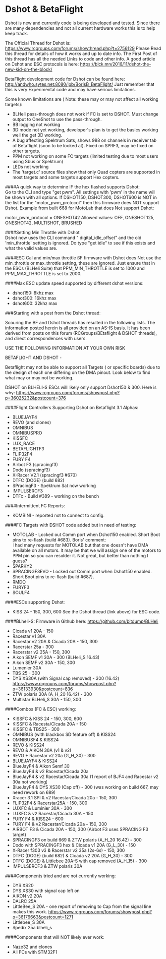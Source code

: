 # Dshot & BetaFlight   
Dshot is new and currently code is being developed and tested. Since there are many dependencies and not all current hardware works this is to help keep track.

The Official Thread for Dshot is: https://www.rcgroups.com/forums/showthread.php?t=2756129
Please Read this thread for details of how it works and up to date info. The First Post of this thread has all the needed Links to code and other info. A good article on Dshot and ESC protocols is here: https://blck.mn/2016/11/dshot-the-new-kid-on-the-block/  

BetaFlight development code for Dshot can be found here:
http://andwho.sytes.net:8080/job/BorisB_BetaFlight/
Just remember that this is very Experimental code and may have serious limitations.

Some known limitations are (
Note: these may or may not affect all working targets):
- BLHeli pass-through does not work if FC is set to DSHOT. Must change output to OneShot to use the pass-through.
- BB logging  not working 
- 3D mode not yet working, developer's plan is to get the basics working well the get 3D working.
- A bug affecting Spektrum Sats, shows 988 on channels in receiver tab of Betaflight (soon to be looked at).
   Fixed on SPRF3, may be fixed on other targets.
- PPM not working on some FC targets (limited testing due to most users using Sbus or Spektrum)
- LEDs not working  
- The 'target.c' source files show that only Quad copters are supported in most targets and some targets support Hex copters.

####A quick way to determine IF the hex flashed supports Dshot:  
Go to the CLI and type "get pwm". All settings with 'pwm' in the name will be shown with all options.
If DSHOT150, DSHOT300, DSHOT600 is NOT in the list for the "motor_pwm_protocol" then this firmware does NOT support Dshot.
Example from built 668 for MotoLab that does Not support Dshot: 

motor_pwm_protocol = ONESHOT42
Allowed values: OFF, ONESHOT125, ONESHOT42, MULTISHOT, BRUSHED

####Setting Min Throttle with Dshot   
Dshot now uses the CLI command " digital_idle_offset" and the old 'min_throttle' setting is ignored.
Do type "get idle" to see if this exists and what the valid values are.

####ESC Cal and min/max throttle
ßF firmware with Dshot does Not use the min_throttle or max_throttle setting, these are ignored.
Just ensure that in the ESCs (BLHeli Suite) that PPM_MIN_THROTTLE is set to 1000 and PPM_MAX_THROTTLE is set to 2000.

####Max ESC update speed supported by different dshot versions:
- dshot150: 8khz max
- dshot300: 16khz max
- dshot600: 32khz max

###Starting with a post from the Dshot thread:

Scouring the BF and Dshot threads has resulted in the following lists. The information posted herein is all provided on an AS-IS basis.
It has been derived from posts on this forum (RCGroups/BEtaflight & DSHOT threads), and direct correspondences with users.

USE THE FOLLOWING INFORMATION AT YOUR OWN RISK

BETAFLIGHT AND DSHOT -

Betaflight may not be able to support all Targets ( or specific boards) due to the design of each one differing on the DMA pinout. Look below to find what may or may not be working.

DSHOT on BLHELI-S ESCs will likely only support Dshot150 & 300.
Here is why: https://www.rcgroups.com/forums/showpost.php?p=36025232&postcount=376




####Flight Controllers Supporting Dshot on Betaflight 3.1 Alphas:
- BLUEJAYF4
- REVO (and clones)
- OMNIBUS
- OMNIBUSPRO
- KISSFC
- LUX_RACE
- BETAFLIGHTF3
- FLIP32F4
- FURY F4
- Airbot F3 (spracingf3)
- Dodo (spracingf3)
- X-Racer V2.1 (spracingf3 #670)
- DTFC (DOGE) (build 682)
- SPracingF3 - Spektrum Sat now working
- IMPULSERCF3 
- DTFc - Build #389 - working on the bench

####Intermittent FC Reports:
- KOMBINI - reported not to connect to config.

####FC Targets with DSHOT code added but in need of testing:

- MOTOLAB - Locked out Comm port when Dshot150 enabled. Short Boot pins to re-flash (build #683).
Boris' comment:  
I had many requests for MOTOLAB but that one doesn't have DMA available on all motors. It may be that we will assign one of the motors to PPM pin so you can resolder it. Not great, but better than nothing I guess?
- SPARKY2
- SPRACINGF3EVO - Locked out Comm port when Dshot150 enabled. Short Boot pins to re-flash (build #687).
- RMDO
- FURYF3
- SOULF4

####ESCs supporting Dshot:
- KISS 24 - 150, 300, 600 See the Dshot thread (link above) for ESC code.

####BLheli-S:
Firmware in Github here: https://github.com/bitdump/BLHeli

- Cicada v1 20A - 150
- Racestar v1 30A
- Racestar v2 20A & Cicada 20A - 150, 300
- Racerstar 25a - 300
- Racerstar v2 35A - 150, 300
- Aikon SEMF v1 30A - 300 (BLHeli_S 16.43)
- Aikon SEMF v2 30A - 150, 300
- Lumenier 30A
- TBS 25 - 300
- DYS XS30A (with Signal cap removed) - 300 (16.42) https://www.rcgroups.com/forums/showpost.php?p=36133930&postcount=836
- ZTW polaris 30A (A_H_20 16.42) - 300
- Multistar BLHeli_S 30A - 150, 300

####Combos (FC & ESC) working:

- KISSFC & KISS 24 - 150, 300, 600
- KISSFC & Racesta/CIcada 20A - 150
- KISSFC & TBS25 - 300
- OMNIBUS (with blackbox SD feature off) & KISS24
- OMNIBUSF4 & KISS24
- REVO & KISS24
- REVO & AIKON 30A (v1 & v2)
- REVO + Racestar v2 20a (G_H_30) - 300
- BLUEJAYF4 & KISS24
- BlueJayF4 & Aikon Semf 30
- BlueJayF4 & v2 Racestar/Cicada 20a
- BlueJayF4 & v2 Racestar/Cicada 30a (1 report of BJF4 and Racestar v2 30a not working)
- BlueJayF4 & DYS XS30 (Cap off) - 300 (was working on build 667, may need rework on 689)
- Xracer 3.1 SPI & v2 Racestar/Cicada 20a - 150, 300
- FLIP32F4 & Racerstar25A - 150, 300
- LUXFC & Luminier 30A - 300
- LUXFC & v2 Racestar/Cicada 30A - 150
- FURY F4 & KISS24 - 600
- FURY F4 & v2 Racestar/Cicada 20a - 150, 300
- AIRBOT F3 & Cicada 20A - 150, 300 (Airbot F3 uses SPRACING F3 target)
- SPRACINGF3 on build 669 & ZTW polaris (A_H_20 16.42) - 300
- Dodo with SPRACINGF3 hex & Cicada v1 20A (G_L_30) - 150
- X-Racer f303 v3 & Racerstar v2 35a (2s-6s) - 150, 300
- DTFC (DOGE) (build 682) & Cicada v2 20A (G_H_30) - 300
- DTFC (DOGE) & Littlebee 20A-S with cap removed (A_H_15) - 300
- IMPULSERCF3 & ZTW polaris 30A

####Components tried and are not currently working:

- DYS XS20
- DYS XS30 with signal cap left on
- AIKON v2 20A
- DALRC 25A
- LittleBee_S 20A - one report of removing to Cap from the signal line makes this work. https://www.rcgroups.com/forums/showpost.php?p=36176663&postcount=1271
- Littlebee_S 30A
- Spedix 25a blheli_s

####Components that will NOT likely ever work:
- Naze32 and clones
- All FCs with STM32F1